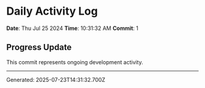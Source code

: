 # Daily Activity Log

**Date**: Thu Jul 25 2024
**Time**: 10:31:32 AM
**Commit**: 1

## Progress Update

This commit represents ongoing development activity.

---
Generated: 2025-07-23T14:31:32.700Z
